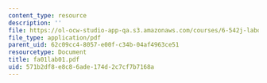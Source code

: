 ```yaml
---
content_type: resource
description: ''
file: https://ol-ocw-studio-app-qa.s3.amazonaws.com/courses/6-542j-laboratory-on-the-physiology-acoustics-and-perception-of-speech-fall-2005/571b2df8e8c86ade174d2c7cf7b7168a_fa01lab01.pdf
file_type: application/pdf
parent_uid: 62c09cc4-8057-e00f-c34b-04af4963ce51
resourcetype: Document
title: fa01lab01.pdf
uid: 571b2df8-e8c8-6ade-174d-2c7cf7b7168a
---
```

